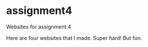 assignment4
===========

Websites for assignment 4

Here are four websites that I made. Super hard! But fun.
